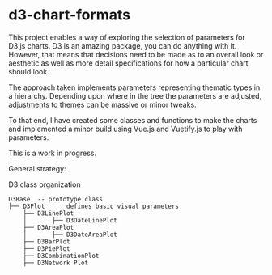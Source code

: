 # d3-chart-formats

This project enables a way of exploring the selection of parameters for D3.js charts. D3 is an amazing package, you can do anything with it. However, that means that decisions need to be made as to an overall look or aesthetic as well as more detail specifications for how a particular chart should look.

The approach taken implements parameters representing thematic types in a
hierarchy. Depending upon where in the tree the parameters are adjusted, adjustments to themes can be massive or minor tweaks.

To that end, I have created some classes and functions to make the charts and implemented a minor build using Vue.js and Vuetify.js to play with parameters.

This is a work in progress.

General strategy:

D3 class organization
```
D3Base  -- prototype class
├── D3Plot      defines basic visual parameters
    ├── D3LinePlot
    │       ├── D3DateLinePlot
    ├── D3AreaPlot
    │       ├── D3DateAreaPlot
    ├── D3BarPlot
    ├── D3PiePlot
    ├── D3CombinationPlot
    ├── D3Network Plot
```
